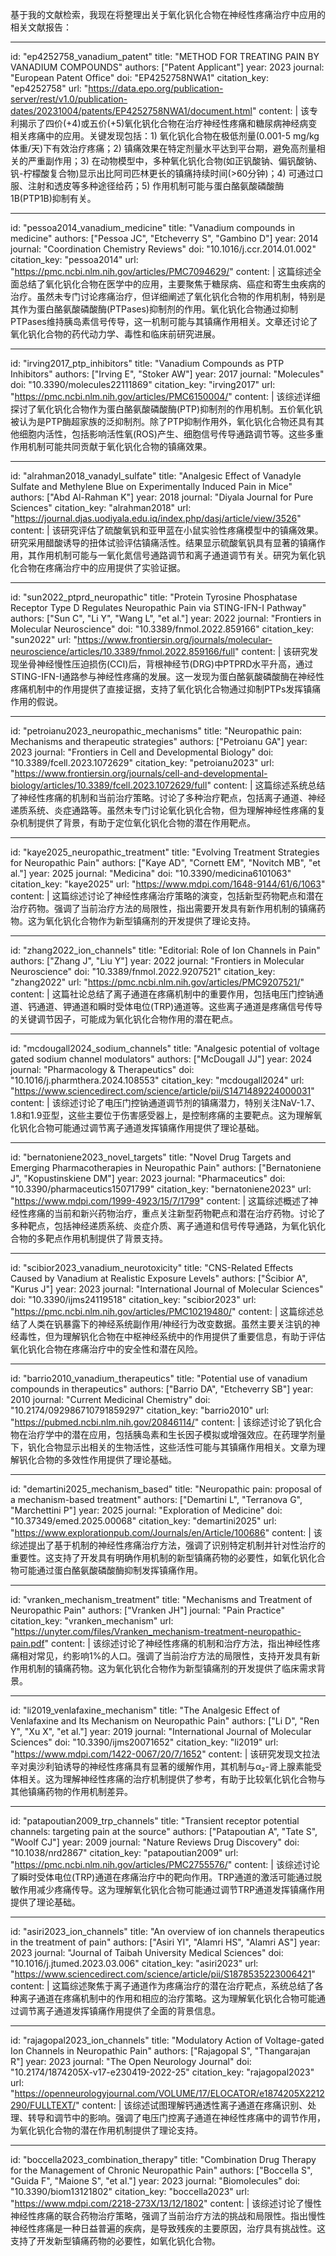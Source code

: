 基于我的文献检索，我现在将整理出关于氧化钒化合物在神经性疼痛治疗中应用的相关文献报告：

----
id: "ep4252758_vanadium_patent"
title: "METHOD FOR TREATING PAIN BY VANADIUM COMPOUNDS"
authors: ["Patent Applicant"]
year: 2023
journal: "European Patent Office"
doi: "EP4252758NWA1"
citation_key: "ep4252758"
url: "https://data.epo.org/publication-server/rest/v1.0/publication-dates/20231004/patents/EP4252758NWA1/document.html"
content: |
  该专利揭示了四价(+4)或五价(+5)氧化钒化合物在治疗神经性疼痛和糖尿病神经病变相关疼痛中的应用。关键发现包括：1) 氧化钒化合物在极低剂量(0.001-5 mg/kg体重/天)下有效治疗疼痛；2) 镇痛效果在特定剂量水平达到平台期，避免高剂量相关的严重副作用；3) 在动物模型中，多种氧化钒化合物(如正钒酸钠、偏钒酸钠、钒-柠檬酸复合物)显示出比阿司匹林更长的镇痛持续时间(>60分钟)；4) 可通过口服、注射和透皮等多种途径给药；5) 作用机制可能与蛋白酪氨酸磷酸酶1B(PTP1B)抑制有关。

----
id: "pessoa2014_vanadium_medicine"
title: "Vanadium compounds in medicine"
authors: ["Pessoa JC", "Etcheverry S", "Gambino D"]
year: 2014
journal: "Coordination Chemistry Reviews"
doi: "10.1016/j.ccr.2014.01.002"
citation_key: "pessoa2014"
url: "https://pmc.ncbi.nlm.nih.gov/articles/PMC7094629/"
content: |
  这篇综述全面总结了氧化钒化合物在医学中的应用，主要聚焦于糖尿病、癌症和寄生虫疾病的治疗。虽然未专门讨论疼痛治疗，但详细阐述了氧化钒化合物的作用机制，特别是其作为蛋白酪氨酸磷酸酶(PTPases)抑制剂的作用。氧化钒化合物通过抑制PTPases维持胰岛素信号传导，这一机制可能与其镇痛作用相关。文章还讨论了氧化钒化合物的药代动力学、毒性和临床前研究进展。

----
id: "irving2017_ptp_inhibitors"
title: "Vanadium Compounds as PTP Inhibitors"
authors: ["Irving E", "Stoker AW"]
year: 2017
journal: "Molecules"
doi: "10.3390/molecules22111869"
citation_key: "irving2017"
url: "https://pmc.ncbi.nlm.nih.gov/articles/PMC6150004/"
content: |
  该综述详细探讨了氧化钒化合物作为蛋白酪氨酸磷酸酶(PTP)抑制剂的作用机制。五价氧化钒被认为是PTP酶超家族的泛抑制剂。除了PTP抑制作用外，氧化钒化合物还具有其他细胞内活性，包括影响活性氧(ROS)产生、细胞信号传导通路调节等。这些多重作用机制可能共同贡献于氧化钒化合物的镇痛效果。

----
id: "alrahman2018_vanadyl_sulfate"
title: "Analgesic Effect of Vanadyle Sulfate and Methylene Blue on Experimentally Induced Pain in Mice"
authors: ["Abd Al-Rahman K"]
year: 2018
journal: "Diyala Journal for Pure Sciences"
citation_key: "alrahman2018"
url: "https://journal.djas.uodiyala.edu.iq/index.php/dasj/article/view/3526"
content: |
  该研究评估了硫酸氧钒和亚甲蓝在小鼠实验性疼痛模型中的镇痛效果。研究采用醋酸诱导的扭体试验评估镇痛活性。结果显示硫酸氧钒具有显著的镇痛作用，其作用机制可能与一氧化氮信号通路调节和离子通道调节有关。研究为氧化钒化合物在疼痛治疗中的应用提供了实验证据。

----
id: "sun2022_ptprd_neuropathic"
title: "Protein Tyrosine Phosphatase Receptor Type D Regulates Neuropathic Pain via STING-IFN-I Pathway"
authors: ["Sun C", "Li Y", "Wang L", "et al."]
year: 2022
journal: "Frontiers in Molecular Neuroscience"
doi: "10.3389/fnmol.2022.859166"
citation_key: "sun2022"
url: "https://www.frontiersin.org/journals/molecular-neuroscience/articles/10.3389/fnmol.2022.859166/full"
content: |
  该研究发现坐骨神经慢性压迫损伤(CCI)后，背根神经节(DRG)中PTPRD水平升高，通过STING-IFN-I通路参与神经性疼痛的发展。这一发现为蛋白酪氨酸磷酸酶在神经性疼痛机制中的作用提供了直接证据，支持了氧化钒化合物通过抑制PTPs发挥镇痛作用的假说。

----
id: "petroianu2023_neuropathic_mechanisms"
title: "Neuropathic pain: Mechanisms and therapeutic strategies"
authors: ["Petroianu GA"]
year: 2023
journal: "Frontiers in Cell and Developmental Biology"
doi: "10.3389/fcell.2023.1072629"
citation_key: "petroianu2023"
url: "https://www.frontiersin.org/journals/cell-and-developmental-biology/articles/10.3389/fcell.2023.1072629/full"
content: |
  这篇综述系统总结了神经性疼痛的机制和当前治疗策略。讨论了多种治疗靶点，包括离子通道、神经递质系统、炎症通路等。虽然未专门讨论氧化钒化合物，但为理解神经性疼痛的复杂机制提供了背景，有助于定位氧化钒化合物的潜在作用靶点。

----
id: "kaye2025_neuropathic_treatment"
title: "Evolving Treatment Strategies for Neuropathic Pain"
authors: ["Kaye AD", "Cornett EM", "Novitch MB", "et al."]
year: 2025
journal: "Medicina"
doi: "10.3390/medicina6101063"
citation_key: "kaye2025"
url: "https://www.mdpi.com/1648-9144/61/6/1063"
content: |
  这篇综述讨论了神经性疼痛治疗策略的演变，包括新型药物靶点和潜在治疗药物。强调了当前治疗方法的局限性，指出需要开发具有新作用机制的镇痛药物。这为氧化钒化合物作为新型镇痛剂的开发提供了理论支持。

----
id: "zhang2022_ion_channels"
title: "Editorial: Role of Ion Channels in Pain"
authors: ["Zhang J", "Liu Y"]
year: 2022
journal: "Frontiers in Molecular Neuroscience"
doi: "10.3389/fnmol.2022.9207521"
citation_key: "zhang2022"
url: "https://pmc.ncbi.nlm.nih.gov/articles/PMC9207521/"
content: |
  这篇社论总结了离子通道在疼痛机制中的重要作用，包括电压门控钠通道、钙通道、钾通道和瞬时受体电位(TRP)通道等。这些离子通道是疼痛信号传导的关键调节因子，可能成为氧化钒化合物作用的潜在靶点。

----
id: "mcdougall2024_sodium_channels"
title: "Analgesic potential of voltage gated sodium channel modulators"
authors: ["McDougall JJ"]
year: 2024
journal: "Pharmacology & Therapeutics"
doi: "10.1016/j.pharmthera.2024.108553"
citation_key: "mcdougall2024"
url: "https://www.sciencedirect.com/science/article/pii/S1471489224000031"
content: |
  该综述讨论了电压门控钠通道调节剂的镇痛潜力，特别关注NaV-1.7、1.8和1.9亚型，这些主要位于伤害感受器上，是控制疼痛的主要靶点。这为理解氧化钒化合物可能通过调节离子通道发挥镇痛作用提供了理论基础。

----
id: "bernatoniene2023_novel_targets"
title: "Novel Drug Targets and Emerging Pharmacotherapies in Neuropathic Pain"
authors: ["Bernatoniene J", "Kopustinskiene DM"]
year: 2023
journal: "Pharmaceutics"
doi: "10.3390/pharmaceutics15071799"
citation_key: "bernatoniene2023"
url: "https://www.mdpi.com/1999-4923/15/7/1799"
content: |
  这篇综述概述了神经性疼痛的当前和新兴药物治疗，重点关注新型药物靶点和潜在治疗药物。讨论了多种靶点，包括神经递质系统、炎症介质、离子通道和信号传导通路，为氧化钒化合物的多靶点作用机制提供了背景支持。

----
id: "scibior2023_vanadium_neurotoxicity"
title: "CNS-Related Effects Caused by Vanadium at Realistic Exposure Levels"
authors: ["Ścibior A", "Kurus J"]
year: 2023
journal: "International Journal of Molecular Sciences"
doi: "10.3390/ijms24119518"
citation_key: "scibior2023"
url: "https://pmc.ncbi.nlm.nih.gov/articles/PMC10219480/"
content: |
  这篇综述总结了人类在钒暴露下的神经系统副作用/神经行为改变数据。虽然主要关注钒的神经毒性，但为理解钒化合物在中枢神经系统中的作用提供了重要信息，有助于评估氧化钒化合物在疼痛治疗中的安全性和潜在风险。

----
id: "barrio2010_vanadium_therapeutics"
title: "Potential use of vanadium compounds in therapeutics"
authors: ["Barrio DA", "Etcheverry SB"]
year: 2010
journal: "Current Medicinal Chemistry"
doi: "10.2174/092986710791859297"
citation_key: "barrio2010"
url: "https://pubmed.ncbi.nlm.nih.gov/20846114/"
content: |
  该综述讨论了钒化合物在治疗学中的潜在应用，包括胰岛素和生长因子模拟或增强效应。在药理学剂量下，钒化合物显示出相关的生物活性，这些活性可能与其镇痛作用相关。文章为理解钒化合物的多效性作用提供了理论基础。

----
id: "demartini2025_mechanism_based"
title: "Neuropathic pain: proposal of a mechanism-based treatment"
authors: ["Demartini L", "Terranova G", "Marchettini P"]
year: 2025
journal: "Exploration of Medicine"
doi: "10.37349/emed.2025.00068"
citation_key: "demartini2025"
url: "https://www.explorationpub.com/Journals/en/Article/100686"
content: |
  该综述提出了基于机制的神经性疼痛治疗方法，强调了识别特定机制并针对性治疗的重要性。这支持了开发具有明确作用机制的新型镇痛药物的必要性，如氧化钒化合物可能通过蛋白酪氨酸磷酸酶抑制发挥镇痛作用。

----
id: "vranken_mechanism_treatment"
title: "Mechanisms and Treatment of Neuropathic Pain"
authors: ["Vranken JH"]
journal: "Pain Practice"
citation_key: "vranken_mechanism"
url: "https://unyter.com/files/Vranken_mechanism-treatment-neuropathic-pain.pdf"
content: |
  该综述讨论了神经性疼痛的机制和治疗方法，指出神经性疼痛相对常见，约影响1%的人口。强调了当前治疗方法的局限性，支持开发具有新作用机制的镇痛药物。这为氧化钒化合物作为新型镇痛剂的开发提供了临床需求背景。

----
id: "li2019_venlafaxine_mechanism"
title: "The Analgesic Effect of Venlafaxine and Its Mechanism on Neuropathic Pain"
authors: ["Li D", "Ren Y", "Xu X", "et al."]
year: 2019
journal: "International Journal of Molecular Sciences"
doi: "10.3390/ijms20071652"
citation_key: "li2019"
url: "https://www.mdpi.com/1422-0067/20/7/1652"
content: |
  该研究发现文拉法辛对奥沙利铂诱导的神经性疼痛具有显著的缓解作用，其机制与α₂-肾上腺素能受体相关。这为理解神经性疼痛的治疗机制提供了参考，有助于比较氧化钒化合物与其他镇痛药物的作用机制差异。

----
id: "patapoutian2009_trp_channels"
title: "Transient receptor potential channels: targeting pain at the source"
authors: ["Patapoutian A", "Tate S", "Woolf CJ"]
year: 2009
journal: "Nature Reviews Drug Discovery"
doi: "10.1038/nrd2867"
citation_key: "patapoutian2009"
url: "https://pmc.ncbi.nlm.nih.gov/articles/PMC2755576/"
content: |
  该综述讨论了瞬时受体电位(TRP)通道在疼痛治疗中的靶向作用。TRP通道的激活可能通过脱敏作用减少疼痛传导。这为理解氧化钒化合物可能通过调节TRP通道发挥镇痛作用提供了理论基础。

----
id: "asiri2023_ion_channels"
title: "An overview of ion channels therapeutics in the treatment of pain"
authors: ["Asiri YI", "Alamri HS", "Alamri AS"]
year: 2023
journal: "Journal of Taibah University Medical Sciences"
doi: "10.1016/j.jtumed.2023.03.006"
citation_key: "asiri2023"
url: "https://www.sciencedirect.com/science/article/pii/S1878535223006421"
content: |
  这篇综述聚焦于离子通道作为疼痛治疗的潜在治疗靶点，系统总结了各种离子通道在疼痛机制中的作用和相应的治疗策略。这为理解氧化钒化合物可能通过调节离子通道发挥镇痛作用提供了全面的背景信息。

----
id: "rajagopal2023_ion_channels"
title: "Modulatory Action of Voltage-gated Ion Channels in Neuropathic Pain"
authors: ["Rajagopal S", "Thangarajan R"]
year: 2023
journal: "The Open Neurology Journal"
doi: "10.2174/1874205X-v17-e230419-2022-25"
citation_key: "rajagopal2023"
url: "https://openneurologyjournal.com/VOLUME/17/ELOCATOR/e1874205X2212290/FULLTEXT/"
content: |
  该综述试图理解钙通透性离子通道在疼痛识别、处理、转导和调节中的影响。强调了电压门控离子通道在神经性疼痛中的调节作用，为氧化钒化合物的潜在作用机制提供了理论支持。

----
id: "boccella2023_combination_therapy"
title: "Combination Drug Therapy for the Management of Chronic Neuropathic Pain"
authors: ["Boccella S", "Guida F", "Maione S", "et al."]
year: 2023
journal: "Biomolecules"
doi: "10.3390/biom13121802"
citation_key: "boccella2023"
url: "https://www.mdpi.com/2218-273X/13/12/1802"
content: |
  该综述讨论了慢性神经性疼痛的联合药物治疗策略，强调了当前治疗方法的挑战和局限性。指出慢性神经性疼痛是一种日益普遍的疾病，是导致残疾的主要原因，治疗具有挑战性。这支持了开发新型镇痛药物的必要性，如氧化钒化合物。